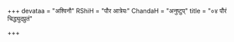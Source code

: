 +++
devataa = "अश्विनौ"
RShiH = "पौर आत्रेयः"
ChandaH = "अनुष्टुप्"
title = "०४ पौरं चिद्ध्युदप्रुतं"

+++
